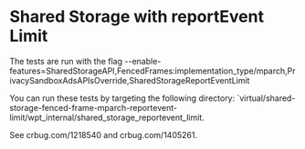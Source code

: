 # Shared Storage with reportEvent Limit

The tests are run with the flag --enable-features=SharedStorageAPI,FencedFrames:implementation\_type/mparch,PrivacySandboxAdsAPIsOverride,SharedStorageReportEventLimit

You can run these tests by targeting the following directory:
`virtual/shared-storage-fenced-frame-mparch-reportevent-limit/wpt_internal/shared_storage_reportevent_limit.

See crbug.com/1218540 and crbug.com/1405261.